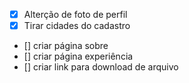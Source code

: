 - [x] Alterção de foto de perfil
- [x] Tirar cidades do cadastro
- [] criar página sobre
- [] criar página experiência
- [] criar link para download de arquivo